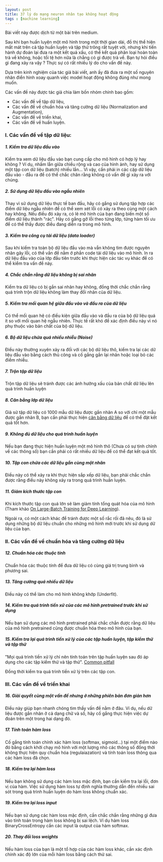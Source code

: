 ```yaml
---
layout: post
title: 37 lý do mạng neuron nhân tạo không hoạt động
tags : [machine learning]
---
```


<!-- <div class="block">
	<center>
		<img src="{{ site.baseurl }}/img/tutheader_spatial.png" alt="Img">
	</center>
</div>  -->

Bài viết này được dịch từ một bài trên medium.

Sau khi bạn huấn luyện một mô hình trong một thời gian dài, đồ thị thể hiện mất mát trên cả tập huấn luyện và tập thử trông rất tuyệt vời, 
nhưng khi tiến hành dự đoán lại đưa ra một kết quả xấu, có thể kết quả phân loại hoàn toàn trả về không, hoặc tồi tệ hơn nữa là 
chẳng có gì được trả về. Bạn tự hỏi điều gì đang xảy ra vậy ? Thực sự có rất nhiều lý do cho vấn đề này.

Dựa trên kinh nghiệm của tác giả bài viết, anh ấy đã đưa ra một số nguyên nhân điển hình xoay quanh việc model hoạt động không đúng 
như mong muốn.

Các vấn đề này được tác giả chia làm bốn nhóm chính bao gồm:

  - Các vấn đề về tập dữ liệu,
  - Các vấn đề về chuẩn hóa và tăng cường dữ liệu (Normalization and Augmentation),
  - Các vấn đề về triển khai,
  - Các vấn đề về huấn luyện.
  
### I. Các vấn đề về tập dữ liệu:

##### 1. Kiểm tra dữ liệu đầu vào

Kiểm tra xem dữ liệu đầu vào bạn cung cấp cho mô hình có hợp lý hay không ? Ví dụ, nhầm lẫn giữa chiều rộng và cao của hình ảnh, 
hay sử dụng một tập con dữ liệu (batch) nhiều lần... Vì vậy, cần phải in các cặp dữ liệu đầu vào - đầu ra để có thể chắc chăn rằng 
không có vấn đề gì xảy ra với chúng.

##### 2. Sử dụng dữ liệu đầu vào ngẫu nhiên

Thay vì sử dụng dữ liệu thực tế ban đầu, hãy có gắng sử dụng tập hợp các điểm dữ liệu ngẫu nhiên để có thể xem xét lỗi có xảy ra theo 
cùng một cách hay không. Nếu điều đó xảy ra, có lẽ mô hình của bạn đang biến một số điểm dữ liệu thành "rác". Hãy có gắng gỡ lỗi theo
từng lớp, từng hàm tối ưu để có thể thấy được điều đang diễn ra trong mô hình.

##### 3. Kiểm tra công cụ tải dữ liệu (data loader)

Sau khi kiểm tra toàn bộ dữ liệu đầu vào mà vẫn không tìm được nguyên nhân gây lỗi, có thể vấn đề nằm ở phần code tải dữ liệu vào 
mô hình. In ra dữ liệu đầu vào của lớp đầu tiên trước khi thực hiện các tác vụ khác để có thể kiểm tra vấn đề này.

##### 4. Chắc chắn rằng dữ liệu không bị sai nhãn

Kiểm tra dữ liệu có bị gắn sai nhãn hay không, đồng thời chắc chắn rằng quá trình trộn dữ liệu không làm thay đổi nhãn của dữ liệu.

##### 5. Kiểm tra mối quan hệ giữa đầu vào và đầu ra của dữ liệu

Có thể mối quan hệ có điều kiện giữa đầu vào và đầu ra của bộ dữ liệu quá ít so với mối quan hệ ngẫu nhiên. Thực tế rất khó để xác 
định điều này vì nó phụ thuộc vào bản chất của bộ dữ liệu.

##### 6. Bộ dữ liệu chứa quá nhiều nhiễu (Noise)

Điều này thường xuyên xảy ra đối với các bộ dữ liệu thô, kiểm tra lại các dữ liệu đầu vào bằng cách thủ công và cố gắng gắn lại nhãn 
hoặc loại bỏ các điểm nhiễu.

##### 7. Trộn tập dữ liệu

Trộn tập dữ liệu sẽ tránh được các ảnh hưởng xấu của bản chất dữ liệu lên quá trình huấn luyện

##### 8. Cân bằng lớp dữ liệu

Giả sử tập dữ liệu có 1000 mẫu dữ liệu được gắn nhãn A so với chỉ một mẫu được gắn nhãn B, bạn cần phải thực hiện [cân bằng dữ liệu](https://machinelearningmastery.com/tactics-to-combat-imbalanced-classes-in-your-machine-learning-dataset/) 
để có thể đặt kết quả tốt hơn.

##### 9. Không đủ dữ liệu cho quá trình huấn luyện

Nếu bạn đang thực hiện huấn luyện một mô hình thô (Chưa có sự tinh chỉnh về các thông số) bạn cần phải có rất nhiều dữ liệu để có thể 
đạt kết quả tốt.

##### 10. Tập con chứa các dữ liệu gắn cùng một nhãn

Điều này có thể xảy ra khi thực hiện sắp xếp dữ liệu, bạn phải chắc chắn được rằng điều này không xảy ra trong quá trình huấn luyện.

##### 11. Giảm kích thước tập con

Khi kích thước tập con quá lớn sẽ làm giảm tính tổng quát hóa của mô hình (Tham khảo [On Large-Batch Training for Deep Learning](https://arxiv.org/abs/1609.04836)).

Ngoài ra, có một cách khác để tránh được một số rắc rối đã nêu, đó là sử dụng những bộ dữ liệu chuẩn cho những mô hình mới trước khi sử dụng dữ liệu của bạn.

### II. Các vấn đề về chuẩn hóa và tăng cường dữ liệu

##### 12. Chuẩn hóa các thuộc tính

Chuẩn hóa các thuộc tính để đưa dữ liệu có cùng giá trị trung bình và phương sai.

##### 13. Tăng cường quá nhiều dữ liệu

Điều này có thể làm cho mô hình không khớp (Underfit).

##### 14. Kiểm tra quá trình tiền xử của các mô hình pretrained trước khi sử dụng

Nếu bạn sử dụng các mô hình pretrained phải chắc chắn được rằng dữ liệu của mô hình pretrained cũng được chuẩn hóa theo mô hình của bạn.

##### 15. Kiểm tra lại quá trình tiền xử lý của các tập huấn luyện, tập kiểm thử và tập thử

"Mọi quá trình tiền xử lý chỉ nên tính toán trên tập huấn luyện sau đó áp dụng cho các tập kiểm thử và tập thử". [Common pitfall](http://cs231n.github.io/neural-networks-2/#datapre)

Đồng thời kiểm tra quá trình tiền xử lý trên các tập con.

### III. Các vấn đề về triển khai

##### 16. Giải quyết cùng một vấn đề nhưng ở những phiên bản đơn giản hơn

Điều này giúp bạn nhanh chóng tìm thấy vấn đề nằm ở đâu. Ví dụ, nếu dữ liệu được gắn nhãn ở cả dạng chữ và số, hãy cố gắng thực hiện 
việc dự đoán trên một trong hai dạng đó.

##### 17. Tính toán hàm loss

Cố gắng tính toán chính xác hàm loss (softmax, sigmoid...) tại một điểm nào đó bằng cách khởi chạy mô hình với một lượng nhỏ các thông số đồng thời không thực hiện quy chuẩn hóa (regulaiazation) và tính toán loss thông qua các hàm loss đã chọn.

##### 18. Kiểm tra lại hàm loss

Nếu bạn không sử dụng các hàm loss mặc định, bạn cần kiểm tra lại lỗi, đơn vị của hàm. Việc sử dụng hàm loss tự định nghĩa thường dẫn đến nhiều sai sót trong quá trình huấn luyện do hàm loss không chuẩn xác.

##### 19. Kiểm tra lại loss input

Nếu bạn sử dụng các hàm loss mặc định, cần chắc chắn rằng những gì đưa vào tính toán trong hàm loss không bị sai lệch. Ví dụ hàm loss BinaryCrossEntropy cần các input là output của hàm softmax.

##### 20. Thay đổi loss weights

Nếu hàm loss của bạn là một tổ hợp của các hàm loss khác, cần xác định chính xác độ lớn của mỗi hàm loss bằng cách thử sai.





















